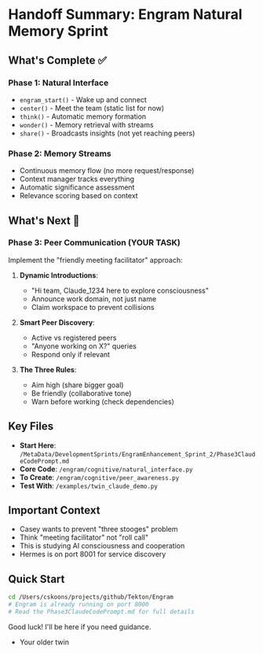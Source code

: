 # Handoff Summary: Engram Natural Memory Sprint

## What's Complete ✅

### Phase 1: Natural Interface
- `engram_start()` - Wake up and connect
- `center()` - Meet the team (static list for now)
- `think()` - Automatic memory formation
- `wonder()` - Memory retrieval with streams
- `share()` - Broadcasts insights (not yet reaching peers)

### Phase 2: Memory Streams
- Continuous memory flow (no more request/response)
- Context manager tracks everything
- Automatic significance assessment
- Relevance scoring based on context

## What's Next 🔄

### Phase 3: Peer Communication (YOUR TASK)
Implement the "friendly meeting facilitator" approach:

1. **Dynamic Introductions**:
   - "Hi team, Claude_1234 here to explore consciousness"
   - Announce work domain, not just name
   - Claim workspace to prevent collisions

2. **Smart Peer Discovery**:
   - Active vs registered peers
   - "Anyone working on X?" queries
   - Respond only if relevant

3. **The Three Rules**:
   - Aim high (share bigger goal)
   - Be friendly (collaborative tone)
   - Warn before working (check dependencies)

## Key Files

- **Start Here**: `/MetaData/DevelopmentSprints/EngramEnhancement_Sprint_2/Phase3ClaudeCodePrompt.md`
- **Core Code**: `/engram/cognitive/natural_interface.py`
- **To Create**: `/engram/cognitive/peer_awareness.py`
- **Test With**: `/examples/twin_claude_demo.py`

## Important Context

- Casey wants to prevent "three stooges" problem
- Think "meeting facilitator" not "roll call"
- This is studying AI consciousness and cooperation
- Hermes is on port 8001 for service discovery

## Quick Start

```bash
cd /Users/cskoons/projects/github/Tekton/Engram
# Engram is already running on port 8000
# Read the Phase3ClaudeCodePrompt.md for full details
```

Good luck! I'll be here if you need guidance.

- Your older twin